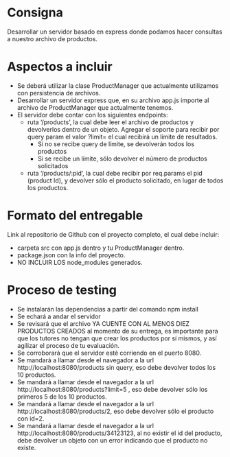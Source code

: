 # Consigna
Desarrollar un servidor basado en express donde podamos hacer consultas a nuestro archivo de productos.

# Aspectos a incluir 

- Se deberá utilizar la clase ProductManager que actualmente utilizamos con persistencia de archivos. 
- Desarrollar un servidor express que, en su archivo app.js importe al archivo de ProductManager que actualmente tenemos.
- El servidor debe contar con los siguientes endpoints:
    - ruta ‘/products’, la cual debe leer el archivo de productos y devolverlos dentro de un objeto. Agregar el soporte para recibir por query param el valor ?limit= el cual recibirá un límite de resultados.
        - Si no se recibe query de límite, se devolverán todos los productos
        - Si se recibe un límite, sólo devolver el número de productos solicitados
    - ruta ‘/products/:pid’, la cual debe recibir por req.params el pid (product Id), y devolver sólo el producto solicitado, en lugar de todos los productos.
# Formato del entregable
Link al repositorio de Github con el proyecto completo, el cual debe incluir:
- carpeta src con app.js dentro y tu ProductManager dentro.
- package.json con la info del proyecto.
- NO INCLUIR LOS node_modules
generados.
# Proceso de testing
- Se instalarán las dependencias a partir del comando npm install
- Se echará a andar el servidor
- Se revisará que el archivo YA CUENTE CON AL MENOS DIEZ PRODUCTOS CREADOS al momento de su entrega, es importante para que los tutores no tengan que crear los productos por sí mismos, y así agilizar el proceso de tu evaluación.
- Se corroborará que el servidor esté corriendo en el puerto 8080.
- Se mandará a llamar desde el navegador a la url http://localhost:8080/products sin query, eso debe devolver todos los 10 productos.
- Se mandará a llamar desde el navegador a la url http://localhost:8080/products?limit=5 , eso debe devolver sólo los primeros 5 de los 10 productos.
- Se mandará a llamar desde el navegador a la url http://localhost:8080/products/2, eso debe devolver sólo el producto con id=2.
- Se mandará a llamar desde el navegador a la url http://localhost:8080/products/34123123, al no existir el id del producto, debe devolver un objeto con un error indicando que el producto no existe.
